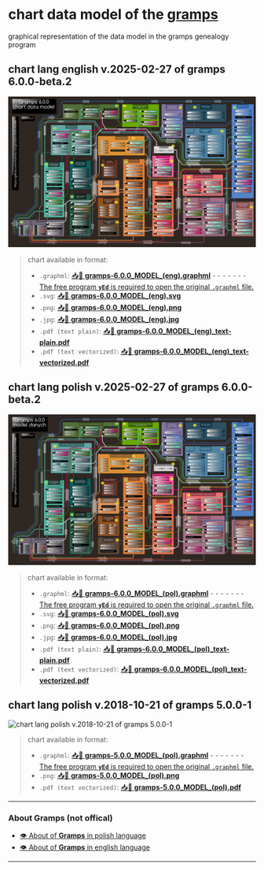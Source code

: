 # chart data model of the [gramps](https://github.com/gramps-project/gramps/releases)

graphical representation of the data model in the gramps genealogy program

## chart lang english v.2025-02-27 of gramps 6.0.0-beta.2

![chart lang english v.2025-02-27 of gramps 6.0.0-beta.2](./gramps-6.0.0_MODEL_(eng).png)

> chart available in format:
>
> - `.graphml`:  [📥💾 **gramps-6.0.0_MODEL_(eng).graphml**](./gramps-6.0.0_MODEL_(eng).graphml) - - - - - - - [The free program **`yEd`** is required to open the original `.graphml` file.](https://www.yworks.com/yed-live/)
> - `.svg`:  [📥💾 **gramps-6.0.0_MODEL_(eng).svg**](https://raw.githubusercontent.com/mod-by-cis/gramps-data-model/refs/heads/main/gramps-6.0.0_MODEL_(eng).svg)
> - `.png`:  [📥💾 **gramps-6.0.0_MODEL_(eng).png**](https://raw.githubusercontent.com/mod-by-cis/gramps-data-model/refs/heads/main/gramps-6.0.0_MODEL_(eng).png)
> - `.jpg`:  [📥💾 **gramps-6.0.0_MODEL_(eng).jpg**](https://raw.githubusercontent.com/mod-by-cis/gramps-data-model/refs/heads/main/gramps-6.0.0_MODEL_(eng).jpg)
> - `.pdf (text plain)`:  [📥💾 **gramps-6.0.0_MODEL_(eng)_text-plain.pdf**](https://raw.githubusercontent.com/mod-by-cis/gramps-data-model/refs/heads/main/gramps-6.0.0_MODEL_(eng)_text-plain.pdf)
> - `.pdf (text vectorized)`:  [📥💾 **gramps-6.0.0_MODEL_(eng)_text-vectorized.pdf**](https://raw.githubusercontent.com/mod-by-cis/gramps-data-model/refs/heads/main/gramps-6.0.0_MODEL_(eng)_text-vectorized.pdf)

## chart lang polish v.2025-02-27 of gramps 6.0.0-beta.2

![chart lang polish v.2025-02-27 of gramps 6.0.0-beta.2](./gramps-6.0.0_MODEL_(pol).png)

> chart available in format:
>
> - `.graphml`:  [📥💾 **gramps-6.0.0_MODEL_(pol).graphml**](./gramps-6.0.0_MODEL_(pol).graphml) - - - - - - - [The free program **`yEd`** is required to open the original `.graphml` file.](https://www.yworks.com/yed-live/)
> - `.svg`:  [📥💾 **gramps-6.0.0_MODEL_(pol).svg**](https://raw.githubusercontent.com/mod-by-cis/gramps-data-model/refs/heads/main/gramps-6.0.0_MODEL_(pol).svg)
> - `.png`:  [📥💾 **gramps-6.0.0_MODEL_(pol).png**](https://raw.githubusercontent.com/mod-by-cis/gramps-data-model/refs/heads/main/gramps-6.0.0_MODEL_(pol).png)
> - `.jpg`:  [📥💾 **gramps-6.0.0_MODEL_(pol).jpg**](https://raw.githubusercontent.com/mod-by-cis/gramps-data-model/refs/heads/main/gramps-6.0.0_MODEL_(pol).jpg)
> - `.pdf (text plain)`:  [📥💾 **gramps-6.0.0_MODEL_(pol)_text-plain.pdf**](https://raw.githubusercontent.com/mod-by-cis/gramps-data-model/refs/heads/main/gramps-6.0.0_MODEL_(pol)_text-plain.pdf)
> - `.pdf (text vectorized)`:  [📥💾 **gramps-6.0.0_MODEL_(pol)_text-vectorized.pdf**](https://raw.githubusercontent.com/mod-by-cis/gramps-data-model/refs/heads/main/gramps-6.0.0_MODEL_(pol)_text-vectorized.pdf)

## chart lang polish v.2018-10-21 of gramps 5.0.0-1

![chart lang polish v.2018-10-21 of gramps 5.0.0-1](./gramps-5.0.0_MODEL_(pol).png)

> chart available in format:
>
> - `.graphml`:  [📥💾 **gramps-5.0.0_MODEL_(pol).graphml**](https://raw.githubusercontent.com/mod-by-cis/gramps-data-model/refs/heads/main/gramps-5.0.0_MODEL_(pol).graphml) - - - - - - - [The free program **`yEd`** is required to open the original `.graphml` file.](https://www.yworks.com/yed-live/)
> - `.png`:  [📥💾 **gramps-5.0.0_MODEL_(pol).png**](https://raw.githubusercontent.com/mod-by-cis/gramps-data-model/refs/heads/main/gramps-5.0.0_MODEL_(pol).png)
> - `.pdf (text vectorized)`:  [📥💾 **gramps-5.0.0_MODEL_(pol).pdf**](https://raw.githubusercontent.com/mod-by-cis/gramps-data-model/refs/heads/main/gramps-5.0.0_MODEL_(pol).pdf)

---

### About **Gramps** (not offical)

- [👁️ About of **Gramps** in polish language](https://www.cisowscy.com/gene/gramps)
- [👁️ About of **Gramps** in english language](https://www.cisowscy.com/gene/gramps-eng)

---




  
